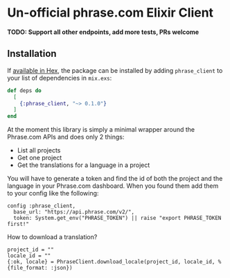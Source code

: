 # Un-official phrase.com Elixir Client

**TODO: Support all other endpoints, add more tests, PRs welcome**

## Installation

If [available in Hex](https://hex.pm/docs/publish), the package can be installed
by adding `phrase_client` to your list of dependencies in `mix.exs`:

```elixir
def deps do
  [
    {:phrase_client, "~> 0.1.0"}
  ]
end
```


At the moment this library is simply a minimal wrapper around the Phrase.com APIs and does only 2 things: 

- List all projects
- Get one project
- Get the translations for a language in a project


You will have to generate a token and find the id of both the project and the language in your Phrase.com dashboard. When you found them add them to your
config like the following:

```
config :phrase_client,
  base_url: "https://api.phrase.com/v2/",
  token: System.get_env("PHRASE_TOKEN") || raise "export PHRASE_TOKEN first!"
```

How to download a translation?

```
project_id = ""
locale_id = ""
{:ok, locale} = PhraseClient.download_locale(project_id, locale_id, %{file_format: :json})
```
